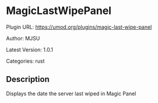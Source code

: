 # MagicLastWipePanel

Plugin URL: https://umod.org/plugins/magic-last-wipe-panel

Author: MJSU

Latest Version: 1.0.1

Categories: rust

## Description

Displays the date the server last wiped in Magic Panel
